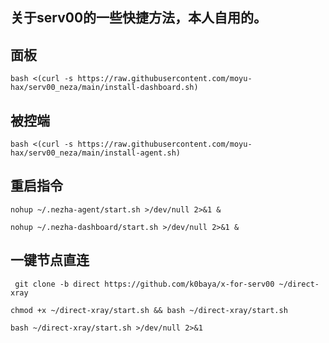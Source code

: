 ## 关于serv00的一些快捷方法，本人自用的。


## 面板
```
bash <(curl -s https://raw.githubusercontent.com/moyu-hax/serv00_neza/main/install-dashboard.sh)
```
## 被控端
```
bash <(curl -s https://raw.githubusercontent.com/moyu-hax/serv00_neza/main/install-agent.sh)
```
## 重启指令
```
nohup ~/.nezha-agent/start.sh >/dev/null 2>&1 &
```
```
nohup ~/.nezha-dashboard/start.sh >/dev/null 2>&1 &
```
## 一键节点直连
```
 git clone -b direct https://github.com/k0baya/x-for-serv00 ~/direct-xray
```
```
chmod +x ~/direct-xray/start.sh && bash ~/direct-xray/start.sh 
```
```
bash ~/direct-xray/start.sh >/dev/null 2>&1
```
